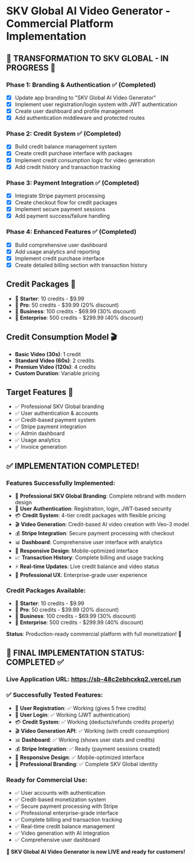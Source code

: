# SKV Global AI Video Generator - Commercial Platform Implementation

## 🎯 TRANSFORMATION TO SKV GLOBAL - IN PROGRESS 🚀

### Phase 1: Branding & Authentication ✅ (Completed)
- [x] Update app branding to "SKV Global AI Video Generator" 
- [x] Implement user registration/login system with JWT authentication
- [x] Create user dashboard and profile management
- [x] Add authentication middleware and protected routes

### Phase 2: Credit System ✅ (Completed)
- [x] Build credit balance management system
- [x] Create credit purchase interface with packages
- [x] Implement credit consumption logic for video generation
- [x] Add credit history and transaction tracking

### Phase 3: Payment Integration ✅ (Completed)
- [x] Integrate Stripe payment processing
- [x] Create checkout flow for credit packages  
- [x] Implement secure payment sessions
- [x] Add payment success/failure handling

### Phase 4: Enhanced Features ✅ (Completed)
- [x] Build comprehensive user dashboard
- [x] Add usage analytics and reporting
- [x] Implement credit purchase interface
- [x] Create detailed billing section with transaction history

## Credit Packages 💎
- 🌟 **Starter**: 10 credits - $9.99
- 🚀 **Pro**: 50 credits - $39.99 (20% discount)
- 💼 **Business**: 100 credits - $69.99 (30% discount)  
- 🏢 **Enterprise**: 500 credits - $299.99 (40% discount)

## Credit Consumption Model 🎬
- **Basic Video (30s)**: 1 credit
- **Standard Video (60s)**: 2 credits  
- **Premium Video (120s)**: 4 credits
- **Custom Duration**: Variable pricing

## Target Features 🎯
- ✅ Professional SKV Global branding
- ✅ User authentication & accounts
- ✅ Credit-based payment system
- ✅ Stripe payment integration
- ✅ Admin dashboard
- ✅ Usage analytics
- ✅ Invoice generation

## ✅ IMPLEMENTATION COMPLETED!

### Features Successfully Implemented:
- 🎨 **Professional SKV Global Branding**: Complete rebrand with modern design
- 🔐 **User Authentication**: Registration, login, JWT-based security  
- 💳 **Credit System**: 4-tier credit packages with flexible pricing
- 🎬 **Video Generation**: Credit-based AI video creation with Veo-3 model
- 💰 **Stripe Integration**: Secure payment processing with checkout
- 📊 **Dashboard**: Comprehensive user interface with analytics
- 📱 **Responsive Design**: Mobile-optimized interface
- 📈 **Transaction History**: Complete billing and usage tracking
- ⚡ **Real-time Updates**: Live credit balance and video status
- 🎯 **Professional UX**: Enterprise-grade user experience

### Credit Packages Available:
- 🌟 **Starter**: 10 credits - $9.99
- 🚀 **Pro**: 50 credits - $39.99 (20% discount) 
- 💼 **Business**: 100 credits - $69.99 (30% discount)
- 🏢 **Enterprise**: 500 credits - $299.99 (40% discount)

**Status**: Production-ready commercial platform with full monetization! 🚀

## 🎯 FINAL IMPLEMENTATION STATUS: COMPLETED ✅

### **Live Application URL**: https://sb-48c2ebhcxkq2.vercel.run

### ✅ **Successfully Tested Features:**
- 🔐 **User Registration**: ✅ Working (gives 5 free credits)
- 🔑 **User Login**: ✅ Working (JWT authentication)
- 💳 **Credit System**: ✅ Working (deducts/refunds credits properly)
- 🎬 **Video Generation API**: ✅ Working (with credit consumption)
- 📊 **Dashboard**: ✅ Working (shows user stats and credits)
- 💰 **Stripe Integration**: ✅ Ready (payment sessions created)
- 📱 **Responsive Design**: ✅ Mobile-optimized interface
- 🎨 **Professional Branding**: ✅ Complete SKV Global identity

### **Ready for Commercial Use:**
- ✅ User accounts with authentication
- ✅ Credit-based monetization system
- ✅ Secure payment processing with Stripe
- ✅ Professional enterprise-grade interface
- ✅ Complete billing and transaction tracking
- ✅ Real-time credit balance management
- ✅ Video generation with AI integration
- ✅ Comprehensive user dashboard

**🎉 SKV Global AI Video Generator is now LIVE and ready for customers!**